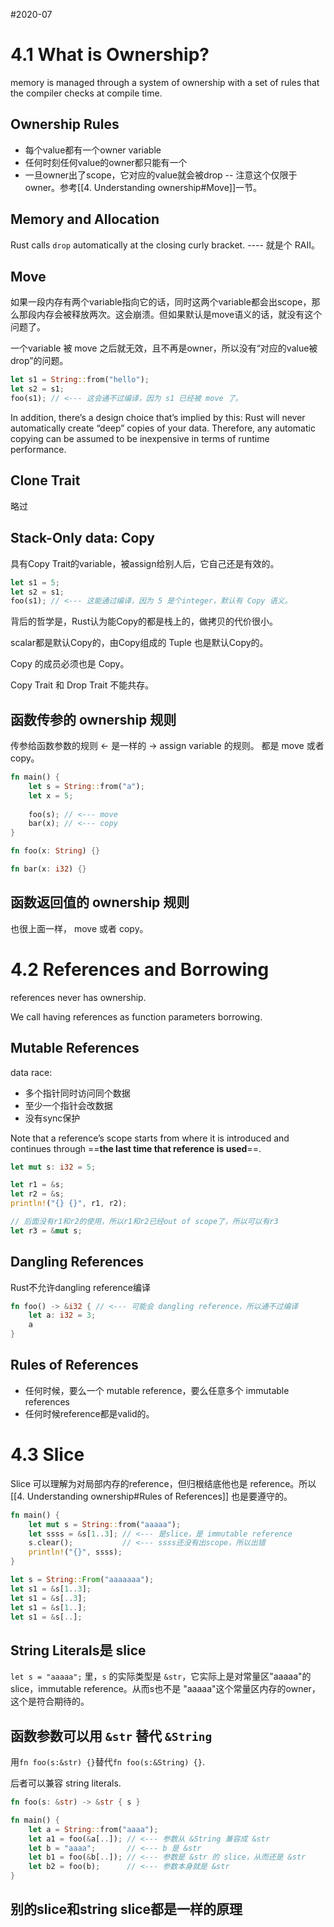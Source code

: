#2020-07

# 4.1 What is Ownership?
memory is managed through a system of ownership with a set of rules that the compiler checks at compile time. 

## Ownership Rules
- 每个value都有一个owner variable
- 任何时刻任何value的owner都只能有一个
- 一旦owner出了scope，它对应的value就会被drop -- 注意这个仅限于owner。参考[[4. Understanding ownership#Move]]一节。

## Memory and Allocation
Rust calls `drop` automatically at the closing curly bracket. ---- 就是个 RAII。

## Move
如果一段内存有两个variable指向它的话，同时这两个variable都会出scope，那么那段内存会被释放两次。这会崩溃。但如果默认是move语义的话，就没有这个问题了。

一个variable 被 move 之后就无效，且不再是owner，所以没有“对应的value被drop”的问题。

``` rust
let s1 = String::from("hello");
let s2 = s1;
foo(s1); // <--- 这会通不过编译，因为 s1 已经被 move 了。
```

In addition, there’s a design choice that’s implied by this: Rust will never automatically create “deep” copies of your data. Therefore, any automatic copying can be assumed to be inexpensive in terms of runtime performance.

## Clone Trait
略过

## Stack-Only data: Copy
具有Copy Trait的variable，被assign给别人后，它自己还是有效的。
``` rust
let s1 = 5;
let s2 = s1;
foo(s1); // <--- 这能通过编译，因为 5 是个integer，默认有 Copy 语义。
```

背后的哲学是，Rust认为能Copy的都是栈上的，做拷贝的代价很小。

scalar都是默认Copy的，由Copy组成的 Tuple 也是默认Copy的。

Copy 的成员必须也是 Copy。

Copy Trait 和 Drop Trait 不能共存。

## 函数传参的 ownership 规则
传参给函数参数的规则 <- 是一样的 -> assign variable 的规则。
都是 move 或者 copy。

``` rust
fn main() {
	let s = String::from("a");
	let x = 5;
	
	foo(s); // <--- move
	bar(x); // <--- copy
}

fn foo(x: String) {}

fn bar(x: i32) {}
```

## 函数返回值的 ownership 规则
也很上面一样， move 或者 copy。

# 4.2 References and Borrowing
references never has ownership.

We call having references as function parameters borrowing.

## Mutable References
data race:
- 多个指针同时访问同个数据
- 至少一个指针会改数据
- 没有sync保护

Note that a reference’s scope starts from where it is introduced and continues through ==**the last time that reference is used**==. 
```rust
let mut s: i32 = 5;

let r1 = &s;
let r2 = &s;
println!("{} {}", r1, r2);

// 后面没有r1和r2的使用，所以r1和r2已经out of scope了，所以可以有r3
let r3 = &mut s;
```

## Dangling References
Rust不允许dangling reference编译
```rust
fn foo() -> &i32 { // <--- 可能会 dangling reference，所以通不过编译
	let a: i32 = 3;
	a
}
```

## Rules of References
- 任何时候，要么一个 mutable reference，要么任意多个 immutable references
- 任何时候reference都是valid的。

# 4.3 Slice
Slice 可以理解为对局部内存的reference，但归根结底他也是 reference。所以 [[4. Understanding ownership#Rules of References]] 也是要遵守的。
```rust
fn main() {
	let mut s = String::from("aaaaa");
	let ssss = &s[1..3]; // <--- 是slice，是 immutable reference
	s.clear();           // <--- ssss还没有出scope，所以出错
	println!("{}", ssss);
}
```

``` rust
let s = String::From("aaaaaaa");
let s1 = &s[1..3];
let s1 = &s[..3];
let s1 = &s[1..];
let s1 = &s[..];
```

## String Literals是 slice
`let s = "aaaaa";` 里，`s` 的实际类型是 `&str`，它实际上是对常量区"aaaaa"的slice，immutable reference。从而s也不是 "aaaaa"这个常量区内存的owner，这个是符合期待的。

## 函数参数可以用 `&str` 替代 `&String`
用`fn foo(s:&str) {}`替代`fn foo(s:&String) {}`.

后者可以兼容 string literals.
``` rust
fn foo(s: &str) -> &str { s }

fn main() {
	let a = String::from("aaaa");
	let a1 = foo(&a[..]); // <--- 参数从 &String 兼容成 &str
	let b = "aaaa";       // <--- b 是 &str
	let b1 = foo(&b[..]); // <--- 参数是 &str 的 slice，从而还是 &str
	let b2 = foo(b);      // <--- 参数本身就是 &str
}
```

## 别的slice和string slice都是一样的原理

